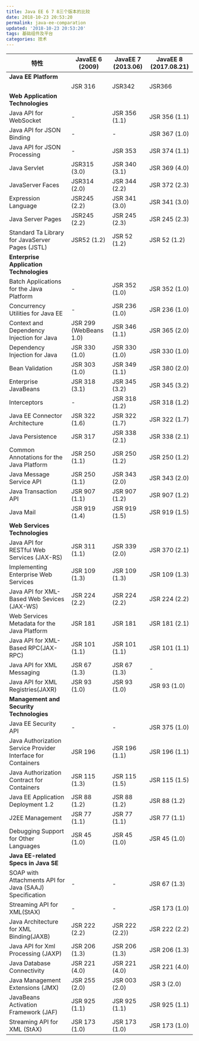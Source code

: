 ```yaml
---
title: Java EE 6 7 8三个版本的比较
date: 2018-10-23 20:53:20
permalink: java-ee-comparation
updated: '2018-10-23 20:53:20'
tags: 基础组件及平台
categories: 技术
---
```


|特性|JavaEE 6 (2009) | JavaEE 7 (2013.06) | JavaEE 8 (2017.08.21) |
|----|----|----|----|
|**Java EE Platform**||||
||JSR 316|JSR342|JSR366|
|**Web Application Technologies**||||
|Java API for WebSocket|-|JSR 356 (1.1)|JSR 356 (1.1)|
|Java API for JSON Binding|-|-|JSR 367 (1.0)|
|Java API for JSON Processing|-|JSR 353|JSR 374 (1.1)|
|Java Servlet|JSR315 (3.0)|JSR 340 (3.1)|JSR 369 (4.0)|
|JavaServer Faces|JSR314 (2.0)|JSR 344 (2.2)|JSR 372 (2.3)|
|Expression Language|JSR245 (2.2)|JSR 341 (3.0)|JSR 341 (3.0)|
|Java Server Pages|JSR245 (2.2)|JSR 245 (2.3)|JSR 245 (2.3)|
|Standard Ta Library for JavaServer Pages (JSTL)|JSR52 (1.2)|JSR 52 (1.2)|JSR 52 (1.2)|
|**Enterprise Application Technologies**||||
|Batch Applications for the Java Platform|-|JSR 352 (1.0)|JSR 352 (1.0)|
|Concurrency Utilities for Java EE|-|JSR 236 (1.0)|JSR 236 (1.0)|
|Context and Dependency Injection for Java|JSR 299 (WebBeans 1.0)|JSR 346 (1.1)|JSR 365 (2.0)|
|Dependency Injection for Java|JSR 330 (1.0)|JSR 330 (1.0)|JSR 330 (1.0)|
|Bean Validation|JSR 303 (1.0)|JSR 349 (1.1)|JSR 380 (2.0)|
|Enterprise JavaBeans|JSR 318 (3.1)|JSR 345 (3.2)|JSR 345 (3.2)|
|Interceptors|-|JSR 318 (1.2)|JSR 318 (1.2)|
|Java EE Connector Architecture|JSR 322 (1.6)|JSR 322 (1.7)|JSR 322 (1.7)|
|Java Persistence|JSR 317|JSR 338 (2.1)|JSR 338 (2.1)|
|Common Annotations for the Java Platform|JSR 250 (1.1)|JSR 250 (1.2)|JSR 250 (1.2)|
|Java Message Service API |JSR 250 (1.1)|JSR 343 (2.0)|JSR 343 (2.0)|
|Java Transaction API|JSR 907 (1.1)|JSR 907 (1.2)|JSR 907 (1.2)|
|Java Mail|JSR 919 (1.4)|JSR 919 (1.5)|JSR 919 (1.5)|
|**Web Services Technologies**||||
|Java API for RESTful Web Services (JAX-RS)|JSR 311 (1.1)|JSR 339 (2.0)|JSR 370 (2.1)|
|Implementing Enterprise Web Services|JSR 109 (1.3)|JSR 109 (1.3)|JSR 109 (1.3)|
|Java API for XML-Based Web Sevices (JAX-WS)|JSR 224 (2.2)|JSR 224 (2.2)|JSR 224 (2.2)|
|Web Services Metadata for the Java Platform|JSR 181|JSR 181|JSR 181 (2.1)|
|Java API for XML-Based RPC(JAX-RPC)|JSR 101 (1.1)|JSR 101 (1.1)|JSR 101 (1.1)|
|Java API for XML Messaging|JSR 67 (1.3)|JSR 67 (1.3)|-|
|Java API for XML Registries(JAXR)|JSR 93 (1.0)|JSR 93 (1.0)|JSR 93 (1.0)|
|**Management and Security Technologies**||||
|Java EE Security API|-|-|JSR 375 (1.0)|
|Java Authorization Service Provider Interface for Containers|JSR 196|JSR 196 (1.1)|JSR 196 (1.1)|
|Java Authorization Contract for Containers|JSR 115 (1.3)|JSR 115 (1.5)|JSR 115 (1.5)|
|Java EE Application Deployment 1.2|JSR 88 (1.2)|JSR 88 (1.2)|JSR 88 (1.2)|
|J2EE Management|JSR 77 (1.1)|JSR 77 (1.1)|JSR 77 (1.1)|
|Debugging Support for Other Languages|JSR 45 (1.0)|JSR 45 (1.0)|JSR 45 (1.0)|
|**Java EE-related Specs in Java SE**||||
|SOAP with Attachments API for Java (SAAJ) Specification|-|-|JSR 67 (1.3)|
|Streaming API for XML(StAX)|-|-|JSR 173 (1.0)|
|Java Architecture for XML Binding(JAXB)|JSR 222 (2.2)|JSR 222 (2.2))|JSR 222 (2.2)|
|Java API for Xml Processing (JAXP)|JSR 206 (1.3)|JSR 206 (1.3)|JSR 206 (1.3)|
|Java Database Connectivity|JSR 221 (4.0)|JSR 221 (4.0)|JSR 221 (4.0)|
|Java Management Extensions (JMX)|JSR 255 (2.0)|JSR 003 (2.0)|JSR 3 (2.0)|
|JavaBeans Activation Framework (JAF)|JSR 925 (1.1)|JSR 925 (1.1)|JSR 925 (1.1)|
|Streaming API for XML (StAX)|JSR 173 (1.0)|JSR 173 (1.0)|JSR 173 (1.0)|